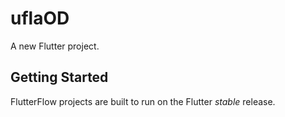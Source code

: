# uflaOD

A new Flutter project.

## Getting Started

FlutterFlow projects are built to run on the Flutter _stable_ release.
